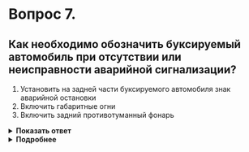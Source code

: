 # Вопрос 7.

## Как необходимо обозначить буксируемый автомобиль при отсутствии или неисправности аварийной сигнализации?

1. Установить на задней части буксируемого автомобиля знак аварийной остановки
2. Включить габаритные огни
3. Включить задний противотуманный фонарь

<details>
<summary><b>Показать ответ</b></summary>
Правильный ответ: 1
</details>
<details>
<summary><b>Подробнее</b></summary>
При отсутствии или неисправности аварийной сигнализации на буксируемом механическом транспортном средстве на его задней части должен быть закреплен знак аварийной остановки.
(Пункт 7.3 ПДД)
</details>